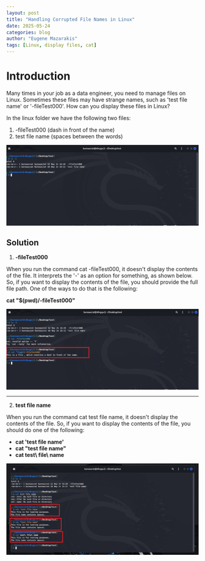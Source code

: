 ```yaml
---
layout: post
title: "Handling Corrupted File Names in Linux"
date: 2025-05-24
categories: blog
author: "Eugene Mazarakis"
tags: [Linux, display files, cat]
---
```



# Introduction
Many times in your job as a data engineer, you need to manage files on Linux. Sometimes these files may have strange names, such as 'test file name' or '-fileTest000'. 
How can you display these files in Linux?

In the linux folder we have the following two files:
1. -fileTest000 (dash in front of the name)
2. test file name (spaces between the words)

![Photo 0](/assets/Img/BlogImages/010.BlogPost_24_05_2025/Working_Directory.PNG)   


## Solution

1. **-fileTest000** 

When you run the command cat -fileTest000, it doesn't display the contents of the file. It interprets the '-' as an option for something, as shown below.
So, if you want to display the contents of the file, you should provide the full file path. One of the ways to do that is the following:

**cat "$(pwd)/-fileTest000"**

![Photo 1](/assets/Img/BlogImages/010.BlogPost_24_05_2025/cat_print_file.PNG)

---


2. **test file name** 

When you run the command cat test file name, it doesn't display the contents of the file. So, if you want to display the contents of the file, you should do one of the following:

- **cat 'test file name'**
- **cat "test file name"**
- **cat test\ file\ name**

![Photo 2](/assets/Img/BlogImages/010.BlogPost_24_05_2025/cat_print_file_spaces.PNG)



